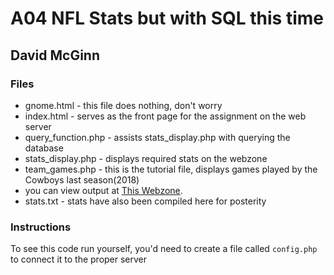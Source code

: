 # A04 NFL Stats but with SQL this time
## David McGinn

### Files
  * gnome.html - this file does nothing, don't worry
  * index.html - serves as the front page for the assignment on the web server
  * query_function.php - assists stats_display.php with querying the database
  * stats_display.php - displays required stats on the webzone
  * team_games.php - this is the tutorial file, displays games played by the Cowboys last season(2018)
  * you can view output at [This Webzone](http://cs2.mwsu.edu/~dmcginn/software_tools/stats_display.php "This Webzone").
  * stats.txt - stats have also been compiled here for posterity
  
 ### Instructions
 
 To see this code run yourself, you'd need to create a file called `config.php` to connect it to the proper server
